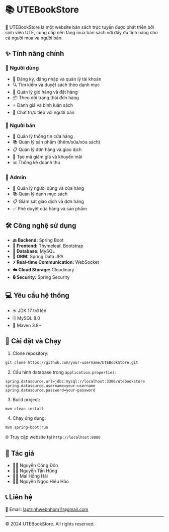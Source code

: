 # 📚 UTEBookStore

🌟 UTEBookStore là một website bán sách trực tuyến được phát triển bởi sinh viên UTE, cung cấp nền tảng mua bán sách với đầy đủ tính năng cho cả người mua và người bán.

## ✨ Tính năng chính

### 👥 Người dùng
- 🔐 Đăng ký, đăng nhập và quản lý tài khoản
- 🔍 Tìm kiếm và duyệt sách theo danh mục
- 🛒 Quản lý giỏ hàng và đặt hàng
- 📦 Theo dõi trạng thái đơn hàng
- ⭐ Đánh giá và bình luận sách
- 💬 Chat trực tiếp với người bán

### 🏪 Người bán
- 🏢 Quản lý thông tin cửa hàng
- 📚 Quản lý sản phẩm (thêm/sửa/xóa sách)
- 📋 Quản lý đơn hàng và giao dịch
- 🎫 Tạo mã giảm giá và khuyến mãi
- 📊 Thống kê doanh thu

### 👑 Admin
- 👥 Quản lý người dùng và cửa hàng
- 📚 Quản lý danh mục sách
- 📋 Giám sát giao dịch và đơn hàng
- ✅ Phê duyệt cửa hàng và sản phẩm

## 🛠️ Công nghệ sử dụng

- **🔙 Backend:** Spring Boot
- **🎨 Frontend:** Thymeleaf, Bootstrap
- **💾 Database:** MySQL
- **🔄 ORM:** Spring Data JPA
- **⚡ Real-time Communication:** WebSocket
- **☁️ Cloud Storage:** Cloudinary
- **🔒 Security:** Spring Security

## 💻 Yêu cầu hệ thống

- ☕ JDK 17 trở lên
- 🗄️ MySQL 8.0
- 🔨 Maven 3.8+

## 🚀 Cài đặt và Chạy

1. Clone repository:
```bash
git clone https://github.com/your-username/UTEBookStore.git
```

2. Cấu hình database trong `application.properties`:
```properties
spring.datasource.url=jdbc:mysql://localhost:3306/utebookstore
spring.datasource.username=your-username
spring.datasource.password=your-password
```

3. Build project:
```bash
mvn clean install
```

4. Chạy ứng dụng:
```bash
mvn spring-boot:run
```

🌐 Truy cập website tại `http://localhost:8080`

## 👥 Tác giả

- 👨‍💻 Nguyễn Công Đôn
- 👨‍💻 Nguyễn Tấn Hùng
- 👨‍💻 Mai Hồng Hải
- 👨‍💻 Nguyễn Ngọc Hiếu Hảo

## 📞 Liên hệ

📧 Email: laptrinhwebnhom11@gmail.com

---
© 2024 UTEBookStore. All rights reserved.

